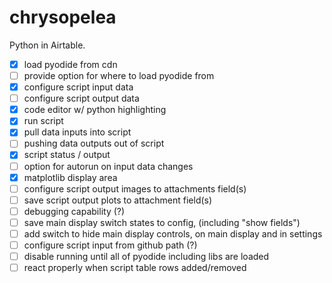 # chrysopelea
Python in Airtable.

- [x] load pyodide from cdn
- [ ] provide option for where to load pyodide from
- [x] configure script input data
- [ ] configure script output data
- [x] code editor w/ python highlighting
- [x] run script
- [x] pull data inputs into script
- [ ] pushing data outputs out of script
- [x] script status / output
- [ ] option for autorun on input data changes
- [x] matplotlib display area
- [ ] configure script output images to attachments field(s)
- [ ] save script output plots to attachment field(s)
- [ ] debugging capability (?)
- [ ] save main display switch states to config, (including "show fields")
- [ ] add switch to hide main display controls, on main display and in settings
- [ ] configure script input from github path (?)
- [ ] disable running until all of pyodide including libs are loaded
- [ ] react properly when script table rows added/removed
